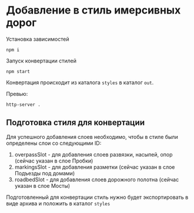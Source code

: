 # Добавление в стиль имерсивных дорог

Установка зависимостей

```
npm i
```

Запуск конвертации стилей 

```
npm start
```

Конвертация происходит из каталога `styles` в каталог `out`.

Превью:

```
http-server .
```

## Подготовка стиля для конвертации

Для успешного добавления слоев необходимо, чтобы в стиле были определены слои со следующими ID:
 1) overpassSlot - для добавления слоев развязки, насыпей, опор (сейчас указан в слое Пробки)
 2) markingsSlot - для добавления разметки (сейчас указан в слое Подъезды под домами)
 3) roadbedSlot - для добавления слоев дорожного полотна (сейчас указан в слое Мосты)

Подготовленный для конвертации стиль нужно будет экспортировать в виде архива и положить в каталог `styles`